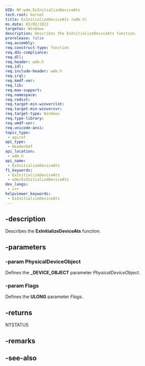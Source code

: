 ```yaml
---
UID: NF:wdm.ExInitializeDeviceAts
tech.root: kernel
title: ExInitializeDeviceAts (wdm.h)
ms.date: 03/02/2022
targetos: Windows
description: Describes the ExInitializeDeviceAts function.
prerelease: false
req.assembly: 
req.construct-type: function
req.ddi-compliance: 
req.dll: 
req.header: wdm.h
req.idl: 
req.include-header: wdm.h
req.irql: 
req.kmdf-ver: 
req.lib: 
req.max-support: 
req.namespace: 
req.redist: 
req.target-min-winverclnt: 
req.target-min-winversvr: 
req.target-type: Windows
req.type-library: 
req.umdf-ver: 
req.unicode-ansi: 
topic_type:
 - apiref
api_type:
 - HeaderDef
api_location:
 - wdm.h
api_name:
 - ExInitializeDeviceAts
f1_keywords:
 - ExInitializeDeviceAts
 - wdm/ExInitializeDeviceAts
dev_langs:
 - c++
helpviewer_keywords:
 - ExInitializeDeviceAts
---
```


## -description

Describes the **ExInitializeDeviceAts** function.

## -parameters

### -param PhysicalDeviceObject

Defines the **_DEVICE_OBJECT** parameter *PhysicalDeviceObject*.

### -param Flags

Defines the **ULONG** parameter *Flags*.

## -returns

NTSTATUS

## -remarks

## -see-also
